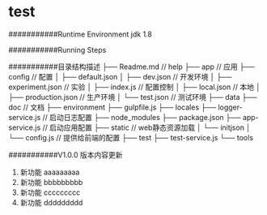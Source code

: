 test
===========================

###########Runtime Environment
jdk 1.8

###########Running Steps


###########目录结构描述
├── Readme.md                   // help
├── app                         // 应用
├── config                      // 配置
│   ├── default.json
│   ├── dev.json                // 开发环境
│   ├── experiment.json         // 实验
│   ├── index.js                // 配置控制
│   ├── local.json              // 本地
│   ├── production.json         // 生产环境
│   └── test.json               // 测试环境
├── data
├── doc                         // 文档
├── environment
├── gulpfile.js
├── locales
├── logger-service.js           // 启动日志配置
├── node_modules
├── package.json
├── app-service.js              // 启动应用配置
├── static                      // web静态资源加载
│   └── initjson
│       └── config.js       // 提供给前端的配置
├── test
├── test-service.js
└── tools



###########V1.0.0 版本内容更新
1. 新功能   aaaaaaaaa
2. 新功能   bbbbbbbbb
3. 新功能   ccccccccc
4. 新功能   ddddddddd